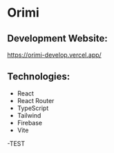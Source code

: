 # Orimi

## Development Website:
https://orimi-develop.vercel.app/

## Technologies:
- React
- React Router
- TypeScript
- Tailwind
- Firebase
- Vite


-TEST
